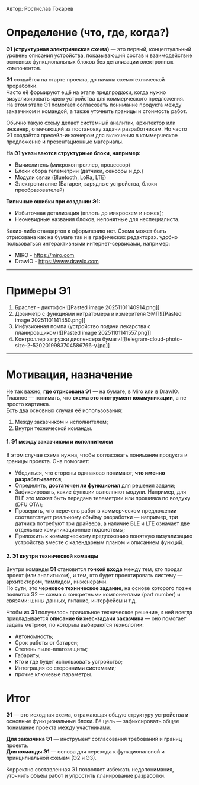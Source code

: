 Автор: Ростислав Токарев
# Определение (что, где, когда?)
**Э1 (структурная электрическая схема)** — это первый, концептуальный уровень описания устройства, показывающий состав и взаимодействие основных функциональных блоков без детализации электронных компонентов.

**Э1** создаётся на старте проекта, до начала схемотехнической проработки.  
Часто её формируют ещё на этапе предпродажи, когда нужно визуализировать идею устройства для коммерческого предложения.  
На этом этапе Э1 помогает согласовать понимание продукта между заказчиком и командой, а также уточнить границы и стоимость работ.  

Обычно такую схему делает системный аналитик, архитектор или инженер, отвечающий за постановку задачи разработчикам.  Но часто Э1 создаётся пресейл-инженером для включения в коммерческое предложение и презентационные материалы.

**На Э1 указываются структурные блоки, например:**
- Вычислитель (микроконтроллер, процессор)
- Блоки сбора телеметрии (датчики, сенсоры и др.)
- Модули связи (Bluetooth, LoRa, LTE)
- Электропитание (Батареи, зарядные устройства, блоки преобразователей)

**Типичные ошибки при создании Э1:**
- Избыточная детализация (вплоть до микросхем и ножек);
- Неочевидные названия блоков, непонятные для неспециалиста.

Каких-либо стандартов к оформлению нет.
Схема может быть отрисована как на бумаге так и в графических редакторах. удобно пользоваться интерактивными интернет-сервисами, например:
- MIRO - https://miro.com
- DrawIO - https://www.drawio.com
___________
# Примеры Э1
1. Браслет - диктофон![[Pasted image 20251101140914.png]]
2. Дозиметр с функциями нитратомера и измерителя ЭМП![[Pasted image 20251101141450.png]]
3. Инфузионная помпа (устройство подачи лекарства с планировщиком)![[Pasted image 20251101141557.png]]
4. Контроллер загрузки диспенсера бумаги![[telegram-cloud-photo-size-2-5202019983704586766-y.jpg]]

______
# Мотивация, назначение

Не так важно, **где отрисована Э1** — на бумаге, в Miro или в DrawIO.  
Главное — понимать, что **схема это инструмент коммуникации**, а не просто картинка.  
Есть два основных случая её использования:
1. Между заказчиком и исполнителем;
2. Внутри технической команды.

#### 1. Э1 между заказчиком и исполнителем
В этом случае схема нужна, чтобы согласовать понимание продукта и границы проекта. Она помогает:
- Убедиться, что стороны одинаково понимают, **что именно разрабатывается**;
- Определить, **достаточен ли функционал** для решения задачи;
- Зафиксировать, какие функции выполняют модули. Например, для BLE это может быть передача телеметрии или прошивка по воздуху (DFU OTA);
- Проверить, что перечень работ в коммерческом предложении соответствует реальному объёму разработки — например, три датчика потребуют три драйвера, а наличие BLE и LTE означает две отдельные комуникационные подсистемы;
- Приложить к коммерческому предложению понятную визуализацию устройства вместе с календарным планом и описанием функций.

#### 2. Э1 внутри технической команды
Внутри команды **Э1** становится **точкой входа** между тем, кто продал проект (или аналитиком), и тем, кто будет проектировать систему — архитектором, тимлидом, инженерами.  
По сути, это **черновое техническое задание**, на основе которого позже появится Э2 — схема с конкретными компонентами (part number) и связями: шины данных, питание, интерфейсы и т.д.

Чтобы из **Э1** получилось правильное техническое решение, к ней всегда прикладывается **описание бизнес-задачи заказчика** — оно помогает задать метрики, по которым выбираются технологии:
- Автономность;
- Срок работы от батареи;
- Степень пыле-влагозащиты;
- Габариты;
- Кто и где будет использовать устройство;
- Интеграция со сторонними системами;
- прочие ключевые параметры.

# Итог
**Э1** — это исходная схема, отражающая общую структуру устройства и основные функциональные блоки.  Её цель — зафиксировать общее понимание проекта между участниками.

**Для заказчика Э1** — инструмент согласования требований и границ проекта.  
**Для команды Э1** — основа для перехода к функциональной и принципиальной схемам (Э2 и Э3).

Корректно составленная Э1 позволяет избежать недопонимания, уточнить объём работ и упростить планирование разработки.